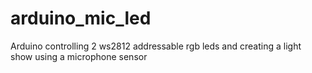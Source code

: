 # arduino_mic_led
Arduino controlling 2 ws2812 addressable rgb leds and creating a light show using a microphone sensor
